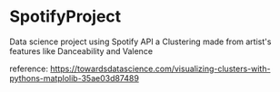 # SpotifyProject
Data science project using Spotify API 
a Clustering made from artist's features like Danceability and Valence





reference: https://towardsdatascience.com/visualizing-clusters-with-pythons-matplolib-35ae03d87489

